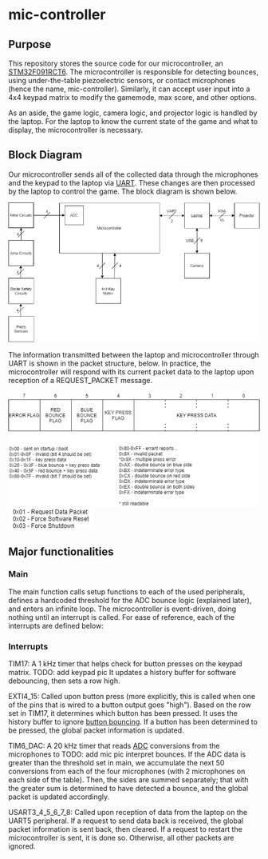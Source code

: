 # mic-controller

## Purpose

This repository stores the source code for our microcontroller, an [STM32F091RCT6](https://www.mouser.com/ProductDetail/STMicroelectronics/STM32F091RCT6?qs=ClYTdQWm4hDCc82GnPpqOQ%3D%3D). The microcontroller is responsible for detecting bounces,
using under-the-table piezoelectric sensors, or contact microphones (hence the name, mic-controller). Similarly, it can accept user input
into a 4x4 keypad matrix to modify the gamemode, max score, and other options.

As an aside, the game logic, camera logic, and projector logic is handled by the laptop. For the laptop to know the current state
of the game and what to display, the microcontroller is necessary.

## Block Diagram

Our microcontroller sends all of the collected data through the microphones and the keypad to the laptop via [UART](https://www.analog.com/en/analog-dialogue/articles/uart-a-hardware-communication-protocol.html). These changes are then
processed by the laptop to control the game. The block diagram is shown below.

![alt text](img/fsd.png)

The information transmitted between the laptop and microcontroller through UART is shown in the packet structure, below. In practice, the
microcontroller will respond with its current packet data to the laptop upon reception of a REQUEST_PACKET message.

![alt text](img/ups.png)
![alt text](img/ups2.png)

## Major functionalities

### Main

The main function calls setup functions to each of the used peripherals, defines a hardcoded threshold for the ADC bounce logic (explained
later), and enters an infinite loop. The microcontroller is event-driven, doing nothing until an interrupt is called. For ease of reference,
each of the interrupts are defined below:

### Interrupts

TIM17: A 1 kHz timer that helps check for button presses on the keypad matrix. TODO: add keypad pic
       It updates a history buffer for software debouncing, then sets a
       row high.
       
EXTI4_15: Called upon button press (more explicitly, this is called when one
          of the pins that is wired to a button output goes "high"). Based on
          the row set in TIM17, it determines which button has been pressed.
          It uses the history buffer to ignore [button bouncing](https://www.allaboutcircuits.com/technical-articles/switch-bounce-how-to-deal-with-it/).
          If a button has been determined to be pressed, the global packet information is updated.
         
TIM6_DAC: A 20 kHz timer that reads [ADC](https://en.wikipedia.org/wiki/Analog-to-digital_converter) conversions from the microphones to TODO: add mic pic
          interpret bounces. If the ADC data is greater than the threshold
          set in main, we accumulate the next 50 conversions from each of the
          four microphones (with 2 microphones on each side of the table).
          Then, the sides are summed separately; that with the greater sum
          is determined to have detected a bounce, and the global packet
          is updated accordingly.
          
USART3_4_5_6_7_8: Called upon reception of data from the laptop on the UART5
                  peripheral. If a request to send data back is received, the
                  global packet information is sent back, then cleared. If a
                  request to restart the microcontroller is sent, it is done so.
                  Otherwise, all other packets are ignored.
                  
